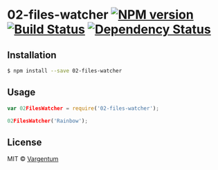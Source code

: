 # 02-files-watcher [![NPM version][npm-image]][npm-url] [![Build Status][travis-image]][travis-url] [![Dependency Status][daviddm-image]][daviddm-url]
> 

## Installation

```sh
$ npm install --save 02-files-watcher
```

## Usage

```js
var 02FilesWatcher = require('02-files-watcher');

02FilesWatcher('Rainbow');
```
## License

MIT © [Vargentum](https://about.me/vargentum)


[npm-image]: https://badge.fury.io/js/02-files-watcher.svg
[npm-url]: https://npmjs.org/package/02-files-watcher
[travis-image]: https://travis-ci.org/Vargentum/02-files-watcher.svg?branch=master
[travis-url]: https://travis-ci.org/Vargentum/02-files-watcher
[daviddm-image]: https://david-dm.org/Vargentum/02-files-watcher.svg?theme=shields.io
[daviddm-url]: https://david-dm.org/Vargentum/02-files-watcher
